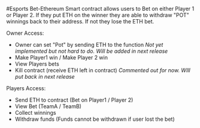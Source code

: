 #Esports Bet-Ethereum
Smart contract allows users to Bet on either Player 1 or Player 2. If they put ETH on the winner they are able to withdraw "POT" winnings back to their address. If not they lose the ETH bet.

Owner Access:
- Owner can set "Pot" by sending ETH to the function *Not yet implemented but not hard to do. Will be added in next release*
- Make Player1 win / Make Player 2 win
- View Players bets
- Kill contract (receive ETH left in contract) *Commented out for now. WIll put back in next release*


Players Access:
- Send ETH to contract (Bet on Player1 / Player 2)
- View Bet (TeamA / TeamB)
- Collect winnings
- Withdraw funds (Funds cannot be withdrawn if user lost the bet)


